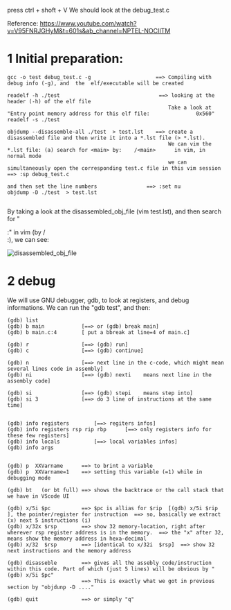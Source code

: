 press ctrl + shoft + V
We should look at the debug_test.c

Reference: https://www.youtube.com/watch?v=V95FNRJGHyM&t=601s&ab_channel=NPTEL-NOCIITM

# 1 Initial preparation:

```
gcc -o test debug_test.c -g                     ==> Compiling with debug info (-g), and  the  elf/executable will be created

readelf -h ./test                                ==> looking at the header (-h) of the elf file
                                                    Take a look at "Entry point memory address for this elf file:               0x560"
readelf -s ./test

objdump --disassemble-all ./test  > test.lst    ==> create a disassembled file and then write it into a *.lst file (> *.lst). 
                                                    We can vim the *.lst file: (a) search for <main> by:    /<main>      in vim, in normal mode
                                                    we can simultaneously open the corresponding test.c file in this vim session ==> :sp debug_test.c
                                                                                    and then set the line numbers                ==> :set nu
objdump -D ./test  > test.lst


```

By taking a look at the disassembled_obj_file (vim test.lst), and then search for "<main>:" in vim (by /<main>:), we can see:

![disassembled_obj_file](./img/disassembled_obj_file.png)


# 2 debug
We will use GNU debugger, gdb, to look at registers, and debug informations. We can run the "gdb test", and then:

```
(gdb) list
(gdb) b main            [==> or (gdb) break main]
(gdb) b main.c:4        [ put a bbreak at line=4 of main.c]

(gdb) r                 [==> (gdb) run]
(gdb) c                 [==> (gdb) continue]

(gdb) n                 [==> next line in the c-code, which might mean several lines code in assembly]
(gdb) ni                [==> (gdb) nexti    means next line in the assembly code]

(gdb) si                [==> (gdb) stepi    means step into]
(gdb) si 3              [==> do 3 line of instructions at the same time]


(gdb) info registers        [==> regiters infos]
(gdb) info registers rsp rip rbp      [==> only registers info for these few registers]
(gdb) info locals           [==> local variables infos]
(gdb) info args


(gdb) p  XXVarname      ==> to brint a variable
(gdb) p  XXVarname=1    ==> setting this variable (=1) while in debugging mode

(gdb) bt   (or bt full) ==> shows the backtrace or the call stack that we have in VScode UI 

(gdb) x/5i $pc          ==> $pc is allias for $rip  [(gdb) x/5i $rip ], the pointer/register for instruction  ==> so, basically we extract (x) next 5 instructions (i) 
(gdb) x/32x $rsp        ==> show 32 memory-location, right after wherever rsp register address is in the memory.  ==> the "x" after 32, means show the memory address in hexa-decimal
(gdb) x/32  $rsp        ==> [identical to x/32i  $rsp]  ==> show 32 next instructions and the memory address

(gdb) disasseble        ==> gives all the assebly code/instruction within this code. Part of which (just 5 lines) will be obvious by "(gdb) x/5i $pc"
                        ==> This is exactly what we got in previous section by "objdunp -D ...."

(gdb) quit              ==> or simply "q"

```